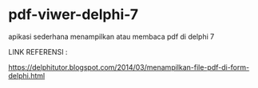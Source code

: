 # pdf-viwer-delphi-7
apikasi sederhana menampilkan atau membaca pdf di delphi 7


LINK REFERENSI : 

https://delphitutor.blogspot.com/2014/03/menampilkan-file-pdf-di-form-delphi.html
